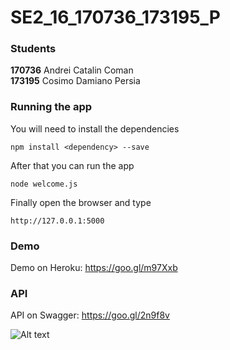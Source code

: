 # SE2_16_170736_173195_P
### Students
<b>170736</b> Andrei Catalin Coman 
<br/>
<b>173195</b> Cosimo Damiano Persia

### Running the app
You will need to install the dependencies
```
npm install <dependency> --save
```
After that you can run the app
```
node welcome.js
```
Finally open the browser and type
```
http://127.0.0.1:5000
```
### Demo
Demo on Heroku: https://goo.gl/m97Xxb

### API
API on Swagger: https://goo.gl/2n9f8v

![Alt text](/img/mockupWebsite?raw=true "Mockup Website")
